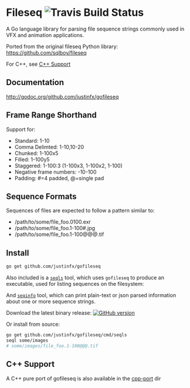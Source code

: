 Fileseq  ![Travis Build Status](https://api.travis-ci.org/justinfx/gofileseq.svg)
=======

A Go language library for parsing file sequence strings commonly
used in VFX and animation applications.

Ported from the original fileseq Python library:
https://github.com/sqlboy/fileseq

For C++, see [C++ Support](#c-support)

Documentation
-------------

http://godoc.org/github.com/justinfx/gofileseq

Frame Range Shorthand
---------------------

Support for:

* Standard: 1-10
* Comma Delimted: 1-10,10-20
* Chunked: 1-100x5
* Filled: 1-100y5
* Staggered: 1-100:3 (1-100x3, 1-100x2, 1-100)
* Negative frame numbers: -10-100
* Padding: #=4 padded, @=single pad

Sequence Formats
----------------

Sequences of files are expected to follow a pattern similar to:

* /path/to/some/file_foo.0100.exr
* /path/to/some/file_foo.1-100#.jpg
* /path/to/some/file_foo.1-100@@@.tif

Install
-------

```bash
go get github.com/justinfx/gofileseq
```

Also included is a [`seqls`](https://github.com/justinfx/gofileseq/tree/master/cmd/seqls) tool, which uses `gofileseq` to produce an executable, used for listing sequences on the filesystem:

And [`seqinfo`](https://github.com/justinfx/gofileseq/tree/master/cmd/seqinfo) tool, which can print plain-text or json parsed information about one or more sequence strings.

Download the latest binary release: [![GitHub version](https://badge.fury.io/gh/justinfx%2Fgofileseq.svg)](https://github.com/justinfx/gofileseq/releases/latest)

Or install from source:
```bash
go get github.com/justinfx/gofileseq/cmd/seqls
seql some/images
# some/images/file_foo.1-100@@@.tif
```

C++ Support
------------

A C++ pure port of gofileseq is also available in the [cpp-port](https://github.com/justinfx/gofileseq/tree/master/cpp-port) dir
